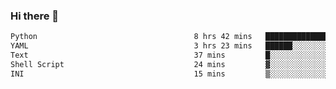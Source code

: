 ### Hi there 👋

<!--START_SECTION:waka-->

```txt
Python                                   8 hrs 42 mins   ███████████████▓░░░░░░░░░   62.87 %
YAML                                     3 hrs 23 mins   ██████░░░░░░░░░░░░░░░░░░░   24.46 %
Text                                     37 mins         █░░░░░░░░░░░░░░░░░░░░░░░░   04.46 %
Shell Script                             24 mins         ▓░░░░░░░░░░░░░░░░░░░░░░░░   02.96 %
INI                                      15 mins         ▒░░░░░░░░░░░░░░░░░░░░░░░░   01.92 %
```

<!--END_SECTION:waka-->

<!--
**Jonas-VanHaeken/Jonas-VanHaeken** is a ✨ _special_ ✨ repository because its `README.md` (this file) appears on your GitHub profile.

Here are some ideas to get you started:

- 🔭 I’m currently working on ...
- 🌱 I’m currently learning ...
- 👯 I’m looking to collaborate on ...
- 🤔 I’m looking for help with ...
- 💬 Ask me about ...
- 📫 How to reach me: ...
- 😄 Pronouns: ...
- ⚡ Fun fact: ...
-->
